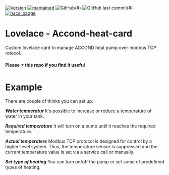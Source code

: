 [![Version](https://img.shields.io/badge/version-0.0.1-green.svg?style=for-the-badge)](#)
[![mantained](https://img.shields.io/maintenance/yes/2019.svg?style=for-the-badge)](#)
![GitHub](https://img.shields.io/github/license/jhoralek/acond-heat-card?style=for-the-badge)(#)
![GitHub last commit](https://img.shields.io/github/last-commit/jhoralek/acond-heat-card?style=for-the-badge)(#)
[![hacs_badge](https://img.shields.io/badge/HACS-Default-orange.svg?style=for-the-badge)](https://github.com/custom-components/hacs)

# Lovelace - Accond-heat-card
Custom lovelace card to manage ACCOND heat pump over modbus TCP rotocol. 

#### Please ⭐️ this repo if you find it useful

# Example
There are couple of thinks you can set up.

***Water temperatur*** It's possible to increase or reduce a temperature of water in your tank.

***Required temperature*** It will turn on a pump until it reaches the required temperature.

***Actual temperatere*** Modbus TCP protocol is designed for control by a higher-level system. Thus, the temperature sensor is suppressed and the current temperature value is set via a service call or manually.

***Set type of heating*** You can turn on/off the pump or set some of predefined types of heating.

<!--
## Pump states
<!--
| Name | Type | Default | Description
| ---- | ---- | ------- | -----------
| type | string | **Required** | `custom:love-lock-card`
| cards | list | **Required** | List of cards
| title | string | **Optional** | Card title
| popup | string | **Optional** | password, confirm, timeout
| password | string | **Required** | Only required with popup:password
<!--
## Installation
<!--
### Now available in HACS
<!--
![HACS](https://i.imgur.com/1xNjAuC.jpg)
<!--
### Manual Install
<!--
1. Install the `love-lock-card` card by copying `love-lock-card.js` to `<config directory>/www/love-lock-card.js`
<!--
2. Link `love-lock-card` inside your `ui-lovelace.yaml` 
<!--
```yaml
resources:
  - url: /local/love-lock-card.js
    type: js
```
<!--
3. Add a custom card in your `ui-lovelace.yaml`
<!--
**Password Example**
<!--
```yaml
type: 'custom:love-lock-card'
title: Lounge
popup: password
password: 1234
cards:
  - entity: light.hue_white_lamp_1
    name: Lounge Lamp
    type: light
```
<!--
**Confirm Example**
<!--
```yaml
type: 'custom:love-lock-card'
title: Lounge
popup: confirm
cards:
  - entity: light.hue_white_lamp_1
    name: Lounge Lamp
    type: light
```
<!--
**Timeout Example**
<!--
```yaml
type: 'custom:love-lock-card'
title: Lounge
popup: timeout
cards:
  - entity: light.hue_white_lamp_1
    name: Lounge Lamp
    type: light
```
<!--
# Credits
Idea comes from [Thomasloven's lovelace-toggle-lock-entity-row](https://github.com/thomasloven/lovelace-toggle-lock-entity-row)
<!--
Based on [vertical-stack-in-card](https://github.com/custom-cards/vertical-stack-in-card/blob/master/README.md)
